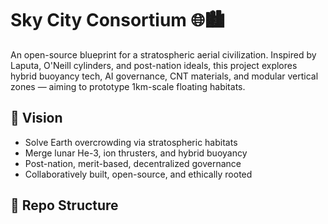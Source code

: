 # Sky City Consortium 🌐🏙️

An open-source blueprint for a stratospheric aerial civilization. Inspired by Laputa, O'Neill cylinders, and post-nation ideals, this project explores hybrid buoyancy tech, AI governance, CNT materials, and modular vertical zones — aiming to prototype 1km-scale floating habitats.

## 🚀 Vision
- Solve Earth overcrowding via stratospheric habitats
- Merge lunar He-3, ion thrusters, and hybrid buoyancy
- Post-nation, merit-based, decentralized governance
- Collaboratively built, open-source, and ethically rooted

## 🧱 Repo Structure
